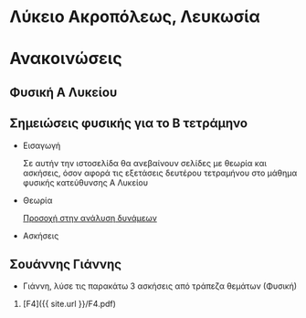 # Λύκειο Ακροπόλεως, Λευκωσία
# Ανακοινώσεις
## Φυσική Α Λυκείου
## Σημειώσεις φυσικής για το Β τετράμηνο
* Εισαγωγή

     Σε αυτήν την ιστοσελίδα θα ανεβαίνουν σελίδες με θεωρία  και ασκήσεις, όσον αφορά τις εξετάσεις δευτέρου τετραμήνου στο μάθημα φυσικής κατεύθυνσης Α Λυκείου 

* Θεωρία

     <u>Προσοχή στην ανάλυση δυνάμεων</u>
  
 * Ασκήσεις
 
     <!-- ασκήσεις στο [κεκλιμένο επίπεδο]({{ site.url }}/acc.pdf) .-->


<!--$$E_k=\dfrac{1}{2}m\upsilon^2$$ -->

<!--
{% raw %}
  $$a^2 + b^2 = c^2$$ 
 {% endraw %}
-->
## Σουάννης Γιάννης
* Γιάννη, λύσε τις παρακάτω 3 ασκήσεις από τράπεζα θεμάτων (Φυσική)

1. [F4]({{ site.url }}/F4.pdf)
